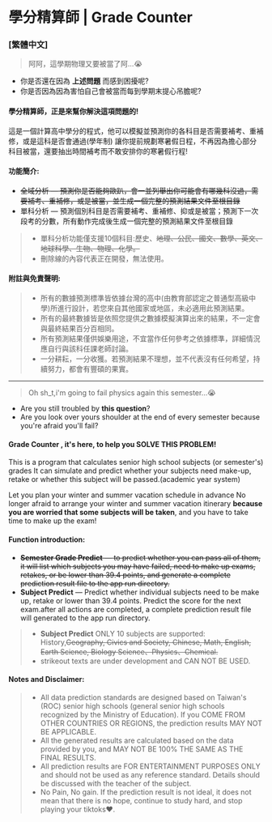 # 學分精算師 | Grade Counter
### [繁體中文]
> 阿阿，這學期物理又要被當了阿...😭

- 你是否還在因為 **上述問題** 而感到困擾呢?
- 你是否因為因為害怕自己會被當而每到學期末提心吊膽呢?

#### 學分精算師，正是來幫你解決這項問題的!
這是一個計算高中學分的程式，他可以模擬並預測你的各科目是否需要補考、重補修，或是這科是否會通過(學年制)
讓你提前規劃寒暑假日程，不再因為擔心部分科目被當，還要抽出時間補考而不敢安排你的寒暑假行程!

#### 功能簡介:
- ~~全域分析 — 預測你是否能夠歐趴，會一並列舉出你可能會有哪幾科沒過，需要補考、重補修，或是被當，並生成一個完整的預測結果文件至根目錄~~
- 單科分析 — 預測個別科目是否需要補考、重補修、抑或是被當；預測下一次段考的分數，所有動作完成後生成一個完整的預測結果文件至根目錄
> - 單科分析功能僅支援10個科目:歷史、~~地理、公民、國文、數學、英文、地球科學、生物、物理、化學。~~
> - 刪除線的內容代表正在開發，無法使用。  

#### 附註與免責聲明:
> - 所有的數據預測標準皆依據台灣的高中(由教育部認定之普通型高級中學)所進行設計，若您來自其他國家或地區，未必適用此預測結果。
> - 所有的最終數據皆是依照您提供之數據模擬演算出來的結果，不一定會與最終結果百分百相同。
> - 所有預測結果僅供娛樂用途，不宜當作任何參考之依據標準，詳細情況應自行與該科任課老師討論。
> - 一分耕耘，一分收獲。若預測結果不理想，並不代表沒有任何希望，持續努力，都會有豐碩的果實。

***
> Oh sh_t,i'm going to fail physics again this semester...😭

- Are you still troubled by **this question**?
- Are you look over yours shoulder at the end of every semester because you're afraid you'll fail?

#### Grade Counter , it's here, to help you SOLVE THIS PROBLEM!
This is a program that calculates senior high school subjects (or semester's) grades
It can simulate and predict whether your subjects need make-up, retake or whether this subject will be passed.(academic year system)

Let you plan your winter and summer vacation schedule in advance
No longer afraid to arrange your winter and summer vacation itinerary **because you are worried that some subjects will be taken**, and you have to take time to make up the exam!


#### Function introduction:
- ~~**Semester Grade Predict** — to predict whether you can pass all of them, it will list which subjects you may have failed, need to make up exams, retakes, or be lower than 39.4 points, and generate a complete prediction result file to the app run directory.~~
- **Subject Predict** — Predict whether individual subjects need to be make up, retake or lower than 39.4 points.
Predict the score for the next exam.after all actions are completed, a complete prediction result file will generated to the app run directory.
> - **Subject Predict** ONLY 10 subjects are supported: History,~~Geography, Civics and Society, Chinese, Math, English, Earth Science, Biology Science、Physics、Chemical.~~
> - strikeout texts are under development and CAN NOT BE USED.

#### Notes and Disclaimer:
> - All data prediction standards are designed based on Taiwan's (ROC) senior high schools (general senior high schools recognized by the Ministry of Education). If you COME FROM OTHER COUNTRIES OR REGIONS, the prediction results MAY NOT BE APPLICABLE.
> - All the generated results are calculated based on the data provided by you, and MAY NOT BE 100% THE SAME AS THE FINAL RESULTS.
> - All prediction results are FOR ENTERTAINMENT PURPOSES ONLY and should not be used as any reference standard. Details should be discussed with the teacher of the subject.
> - No Pain, No gain. If the prediction result is not ideal, it does not mean that there is no hope, continue to study hard, and stop playing your tiktoks❤️.
